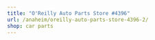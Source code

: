 ```yaml
---
title: "O'Reilly Auto Parts Store #4396"
url: /anaheim/oreilly-auto-parts-store-4396-2/
shop: car parts
---
```

